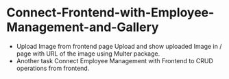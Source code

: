 # Connect-Frontend-with-Employee-Management-and-Gallery

- Upload Image from frontend page Upload and show uploaded Image in / page with URL of the image using Multer package. 
- Another task Connect Employee Management with Frontend to CRUD operations from frontend.
